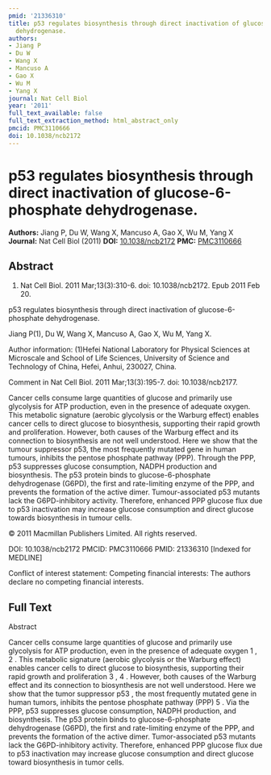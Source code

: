 ```yaml
---
pmid: '21336310'
title: p53 regulates biosynthesis through direct inactivation of glucose-6-phosphate
  dehydrogenase.
authors:
- Jiang P
- Du W
- Wang X
- Mancuso A
- Gao X
- Wu M
- Yang X
journal: Nat Cell Biol
year: '2011'
full_text_available: false
full_text_extraction_method: html_abstract_only
pmcid: PMC3110666
doi: 10.1038/ncb2172
---
```


# p53 regulates biosynthesis through direct inactivation of glucose-6-phosphate dehydrogenase.
**Authors:** Jiang P, Du W, Wang X, Mancuso A, Gao X, Wu M, Yang X
**Journal:** Nat Cell Biol (2011)
**DOI:** [10.1038/ncb2172](https://doi.org/10.1038/ncb2172)
**PMC:** [PMC3110666](https://www.ncbi.nlm.nih.gov/pmc/articles/PMC3110666/)

## Abstract

1. Nat Cell Biol. 2011 Mar;13(3):310-6. doi: 10.1038/ncb2172. Epub 2011 Feb 20.

p53 regulates biosynthesis through direct inactivation of glucose-6-phosphate 
dehydrogenase.

Jiang P(1), Du W, Wang X, Mancuso A, Gao X, Wu M, Yang X.

Author information:
(1)Hefei National Laboratory for Physical Sciences at Microscale and School of 
Life Sciences, University of Science and Technology of China, Hefei, Anhui, 
230027, China.

Comment in
    Nat Cell Biol. 2011 Mar;13(3):195-7. doi: 10.1038/ncb2177.

Cancer cells consume large quantities of glucose and primarily use glycolysis 
for ATP production, even in the presence of adequate oxygen. This metabolic 
signature (aerobic glycolysis or the Warburg effect) enables cancer cells to 
direct glucose to biosynthesis, supporting their rapid growth and proliferation. 
However, both causes of the Warburg effect and its connection to biosynthesis 
are not well understood. Here we show that the tumour suppressor p53, the most 
frequently mutated gene in human tumours, inhibits the pentose phosphate pathway 
(PPP). Through the PPP, p53 suppresses glucose consumption, NADPH production and 
biosynthesis. The p53 protein binds to glucose-6-phosphate dehydrogenase (G6PD), 
the first and rate-limiting enzyme of the PPP, and prevents the formation of the 
active dimer. Tumour-associated p53 mutants lack the G6PD-inhibitory activity. 
Therefore, enhanced PPP glucose flux due to p53 inactivation may increase 
glucose consumption and direct glucose towards biosynthesis in tumour cells.

© 2011 Macmillan Publishers Limited. All rights reserved.

DOI: 10.1038/ncb2172
PMCID: PMC3110666
PMID: 21336310 [Indexed for MEDLINE]

Conflict of interest statement: Competing financial interests: The authors 
declare no competing financial interests.

## Full Text

Abstract

Cancer cells consume large quantities of glucose and primarily use glycolysis for ATP production, even in the presence of adequate oxygen 1 , 2 . This metabolic signature (aerobic glycolysis or the Warburg effect) enables cancer cells to direct glucose to biosynthesis, supporting their rapid growth and proliferation 3 , 4 . However, both causes of the Warburg effect and its connection to biosynthesis are not well understood. Here we show that the tumor suppressor p53 , the most frequently mutated gene in human tumors, inhibits the pentose phosphate pathway (PPP) 5 . Via the PPP, p53 suppresses glucose consumption, NADPH production, and biosynthesis. The p53 protein binds to glucose-6-phosphate dehydrogenase (G6PD), the first and rate-limiting enzyme of the PPP, and prevents the formation of the active dimer. Tumor-associated p53 mutants lack the G6PD-inhibitory activity. Therefore, enhanced PPP glucose flux due to p53 inactivation may increase glucose consumption and direct glucose toward biosynthesis in tumor cells.
